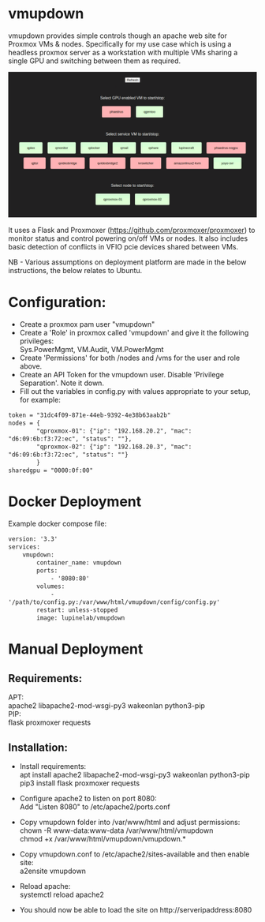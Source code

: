 # vmupdown
vmupdown provides simple controls though an apache web site for Proxmox VMs & nodes. Specifically for my use case which is using a headless proxmox server as a workstation with multiple VMs sharing a single GPU and switching between them as required.

![screenshot-1](images/vmupdown-1.png)

It uses a Flask and Proxmoxer (https://github.com/proxmoxer/proxmoxer) to monitor status and control powering on/off VMs or nodes. It also includes basic detection of conflicts in VFIO pcie devices shared between VMs.

NB - Various assumptions on deployment platform are made in the below instructions, the below relates to Ubuntu.

# Configuration:
- Create a proxmox pam user "vmupdown"
- Create a 'Role' in proxmox called 'vmupdown' and give it the following privileges:
<br />Sys.PowerMgmt, VM.Audit, VM.PowerMgmt
- Create 'Permissions' for both /nodes and /vms for the user and role above.
- Create an API Token for the vmupdown user. Disable 'Privilege Separation'. Note it down.
- Fill out the variables in config.py with values appropriate to your setup, for example:
```
token = "31dc4f09-871e-44eb-9392-4e38b63aab2b"
nodes = {
        "qproxmox-01": {"ip": "192.168.20.2", "mac": "d6:09:6b:f3:72:ec", "status": ""},
        "qproxmox-02": {"ip": "192.168.20.3", "mac": "d6:09:6b:f3:72:ec", "status": ""}
        }
sharedgpu = "0000:0f:00"
```
# Docker Deployment
Example docker compose file:
```
version: '3.3'
services:
    vmupdown:
        container_name: vmupdown
        ports:
            - '8080:80'
        volumes:
            - '/path/to/config.py:/var/www/html/vmupdown/config/config.py'
        restart: unless-stopped
        image: lupinelab/vmupdown
```
# Manual Deployment
## Requirements:
APT:
<br />apache2 libapache2-mod-wsgi-py3 wakeonlan python3-pip
<br />PIP:
<br />flask proxmoxer requests

## Installation:
- Install requirements:
<br />apt install apache2 libapache2-mod-wsgi-py3 wakeonlan python3-pip
<br />pip3 install flask proxmoxer requests
- Configure apache2 to listen on port 8080:
<br />Add "Listen 8080" to /etc/apache2/ports.conf

- Copy vmupdown folder into /var/www/html and adjust permissions:<br />
chown -R www-data:www-data /var/www/html/vmupdown<br />
chmod +x /var/www/html/vmupdown/vmupdown.*

- Copy vmupdown.conf to /etc/apache2/sites-available and then enable site:
<br />a2ensite vmupdown

- Reload apache:
<br />systemctl reload apache2

- You should now be able to load the site on http://serveripaddress:8080
